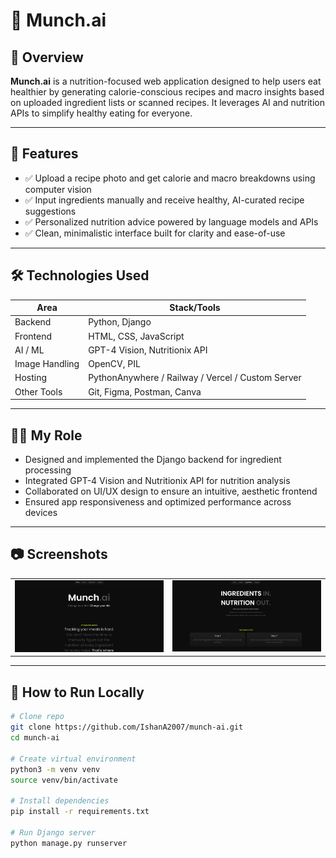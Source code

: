 # 🥗 Munch.ai

## 📌 Overview
**Munch.ai** is a nutrition-focused web application designed to help users eat healthier by generating calorie-conscious recipes and macro insights based on uploaded ingredient lists or scanned recipes. It leverages AI and nutrition APIs to simplify healthy eating for everyone.

---

## 🚀 Features
- ✅ Upload a recipe photo and get calorie and macro breakdowns using computer vision  
- ✅ Input ingredients manually and receive healthy, AI-curated recipe suggestions  
- ✅ Personalized nutrition advice powered by language models and APIs  
- ✅ Clean, minimalistic interface built for clarity and ease-of-use

---

## 🛠️ Technologies Used

| Area            | Stack/Tools                                           |
|-----------------|-------------------------------------------------------|
| Backend         | Python, Django                                        |
| Frontend        | HTML, CSS, JavaScript                                 |
| AI / ML         | GPT-4 Vision, Nutritionix API                         |
| Image Handling  | OpenCV, PIL                                           |
| Hosting         | PythonAnywhere / Railway / Vercel / Custom Server     |
| Other Tools     | Git, Figma, Postman, Canva                            |

---

## 👨‍💻 My Role

- Designed and implemented the Django backend for ingredient processing  
- Integrated GPT-4 Vision and Nutritionix API for nutrition analysis  
- Collaborated on UI/UX design to ensure an intuitive, aesthetic frontend  
- Ensured app responsiveness and optimized performance across devices  

---

## 📷 Screenshots

<table>
  <tr>
    <td align="center">
      <img src="homepage.jpg" width="1000" alt="Dashboard screenshot" /><br/>
    </td>
    <td align="center">
      <img src="ingredients.jpg" width="1000" alt="Gradebook screenshot" /><br/>
    </td>
  </tr>
</table>

---

## 🧪 How to Run Locally

```bash
# Clone repo
git clone https://github.com/IshanA2007/munch-ai.git
cd munch-ai

# Create virtual environment
python3 -m venv venv
source venv/bin/activate

# Install dependencies
pip install -r requirements.txt

# Run Django server
python manage.py runserver
